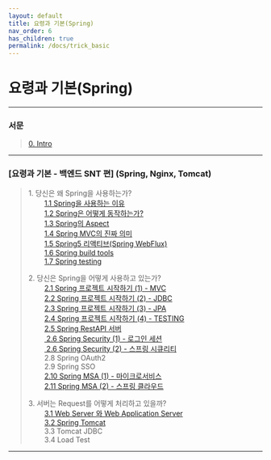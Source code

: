 ```yaml
---
layout: default
title: 요령과 기본(Spring)
nav_order: 6
has_children: true
permalink: /docs/trick_basic
---
```


# 요령과 기본(Spring)

---
### 서문
> [0. Intro](https://taes-k.github.io/docs/trick_basic/0_intro/)

--- 

### [요령과 기본 - 백엔드 SNT 편]  (Spring, Nginx, Tomcat)  

> 1\. 당신은 왜 Spring을 사용하는가?   
> &nbsp;&nbsp;&nbsp;&nbsp;&nbsp;&nbsp;&nbsp;&nbsp;[1.1 Spring을 사용하는 이유 ](https://taes-k.github.io/docs/trick_basic/1_1_why_spring/)   
> &nbsp;&nbsp;&nbsp;&nbsp;&nbsp;&nbsp;&nbsp;&nbsp;[1.2 Spring은 어떻게 동작하는가?  ](https://taes-k.github.io/docs/trick_basic/1_2_how_spring_work/)  
> &nbsp;&nbsp;&nbsp;&nbsp;&nbsp;&nbsp;&nbsp;&nbsp;[1.3 Spring의 Aspect   ](https://taes-k.github.io/docs/trick_basic/1_3_spring_aop/)  
> &nbsp;&nbsp;&nbsp;&nbsp;&nbsp;&nbsp;&nbsp;&nbsp;[1.4 Spring MVC의 진짜 의미   ](https://taes-k.github.io/docs/trick_basic/1_4_about_spring_mvc/)  
> &nbsp;&nbsp;&nbsp;&nbsp;&nbsp;&nbsp;&nbsp;&nbsp;[1.5 Spring5 리액티브(Spring WebFlux)](https://taes-k.github.io/docs/trick_basic/1_5_about_spring_reactive/)  
> &nbsp;&nbsp;&nbsp;&nbsp;&nbsp;&nbsp;&nbsp;&nbsp;[1.6 Spring build tools](https://taes-k.github.io/docs/trick_basic/1_6_spring_build_tools/)    
> &nbsp;&nbsp;&nbsp;&nbsp;&nbsp;&nbsp;&nbsp;&nbsp;[1.7 Spring testing](https://taes-k.github.io/docs/trick_basic/1_7_spring_testing/)    
>   
> 2\. 당신은 Spring을 어떻게 사용하고 있는가?  
> &nbsp;&nbsp;&nbsp;&nbsp;&nbsp;&nbsp;&nbsp;&nbsp;[2.1 Spring 프로젝트 시작하기 (1) - MVC](https://taes-k.github.io/docs/trick_basic/2_1_spring_start_1_mvc/)    
> &nbsp;&nbsp;&nbsp;&nbsp;&nbsp;&nbsp;&nbsp;&nbsp;[2.2 Spring 프로젝트 시작하기 (2) - JDBC](https://taes-k.github.io/docs/trick_basic/2_2_spring_start_2_jdbc/)  
> &nbsp;&nbsp;&nbsp;&nbsp;&nbsp;&nbsp;&nbsp;&nbsp;[2.3 Spring 프로젝트 시작하기 (3) - JPA](https://taes-k.github.io/docs/trick_basic/2_2_spring_start_3_jpa/)  
> &nbsp;&nbsp;&nbsp;&nbsp;&nbsp;&nbsp;&nbsp;&nbsp;[2.4 Spring 프로젝트 시작하기 (4) - TESTING](https://taes-k.github.io/docs/trick_basic/2_4_spring_start_4_testing/)   
> &nbsp;&nbsp;&nbsp;&nbsp;&nbsp;&nbsp;&nbsp;&nbsp;[2.5 Spring RestAPI 서버](https://taes-k.github.io/docs/trick_basic/2_5_spring_rest_api/)   
> &nbsp;&nbsp;&nbsp;&nbsp;&nbsp;&nbsp;&nbsp;&nbsp;[ 2.6 Spring Security (1) - 로그인 세션](https://taes-k.github.io/docs/trick_basic/2_6_spring_security_1/)   
> &nbsp;&nbsp;&nbsp;&nbsp;&nbsp;&nbsp;&nbsp;&nbsp;[ 2.6 Spring Security (2) - 스프링 시큐리티](https://taes-k.github.io/docs/trick_basic/2_7_spring_security_2/)   
> &nbsp;&nbsp;&nbsp;&nbsp;&nbsp;&nbsp;&nbsp;&nbsp;2.8 Spring OAuth2   
> &nbsp;&nbsp;&nbsp;&nbsp;&nbsp;&nbsp;&nbsp;&nbsp;2.9 Spring SSO  
> &nbsp;&nbsp;&nbsp;&nbsp;&nbsp;&nbsp;&nbsp;&nbsp;[2.10 Spring MSA (1) - 마이크로서비스](https://taes-k.github.io/docs/trick_basic/2_10_spring_msa_1/)   
> &nbsp;&nbsp;&nbsp;&nbsp;&nbsp;&nbsp;&nbsp;&nbsp;[2.11 Spring MSA (2) - 스프링 클라우드](https://taes-k.github.io/docs/trick_basic/2_11_spring_msa_2/)   
>   
> 3\. 서버는 Request를 어떻게 처리하고 있을까?  
> &nbsp;&nbsp;&nbsp;&nbsp;&nbsp;&nbsp;&nbsp;&nbsp;[3.1 Web Server 와 Web Application Server](https://taes-k.github.io/docs/trick_basic/3_1_webserver/)   
> &nbsp;&nbsp;&nbsp;&nbsp;&nbsp;&nbsp;&nbsp;&nbsp;[3.2 Spring Tomcat](https://taes-k.github.io/docs/trick_basic/3_2_spring_tomcat/)  
> &nbsp;&nbsp;&nbsp;&nbsp;&nbsp;&nbsp;&nbsp;&nbsp;3.3 Tomcat JDBC  
> &nbsp;&nbsp;&nbsp;&nbsp;&nbsp;&nbsp;&nbsp;&nbsp;3.4 Load Test   


---

